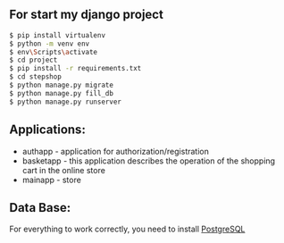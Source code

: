 ## For start my django project  
```bash
$ pip install virtualenv
$ python -m venv env
$ env\Scripts\activate
$ cd project
$ pip install -r requirements.txt
$ cd stepshop
$ python manage.py migrate
$ python manage.py fill_db
$ python manage.py runserver
```
## Applications:  
- authapp - application for authorization/registration  
- basketapp - this application describes the operation of the shopping cart in the online store  
- mainapp - store   
## Data Base:
For everything to work correctly, you need to install [PostgreSQL](https://www.postgresql.org/download/)
